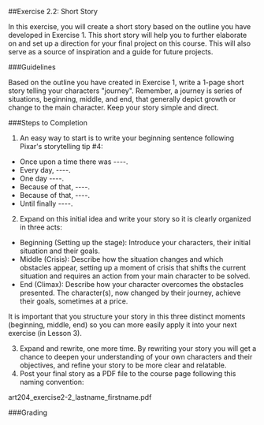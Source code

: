 ##Exercise 2.2: Short Story
 
In this exercise, you will create a short story based on the outline you have developed in Exercise 1. This short story will help you to further elaborate on and set up a direction for your final project on this course. This will also serve as a source of inspiration and a guide for future projects.
 
###Guidelines

Based on the outline you have created in Exercise 1, write a 1-page short story telling your characters "journey". Remember, a journey is series of situations, beginning, middle, and end, that generally depict growth or change to the main character. Keep your story simple and direct.

###Steps to Completion

1. An easy way to start is to write your beginning sentence following Pixar's storytelling tip #4:
 - Once upon a time there was ----.
 - Every day, ----.
 - One day ----.
 - Because of that, ----.
 - Because of that, ----.
 - Until finally ----. 
 
2. Expand on this initial idea and write your story so it is clearly organized in three acts:
 - Beginning (Setting up the stage): Introduce your characters, their initial situation and their goals. 
 - Middle (Crisis): Describe how the situation changes and which obstacles appear, setting up a moment of crisis that shifts the current situation and requires an action from your main character to be solved. 
 - End (Climax): Describe how your character overcomes the obstacles presented. The character(s), now changed by their journey, achieve their goals, sometimes at a price. 

 It is important that you structure your story in this three distinct moments (beginning, middle, end) so you can more easily apply it into your next exercise (in Lesson 3).

3. Expand and rewrite, one more time.
By rewriting your story you will get a chance to deepen your understanding of your own characters and their objectives, and refine your story to be more clear and relatable.
4. Post your final story as a PDF file to the course page following this naming convention:

 art204_exercise2-2_lastname_firstname.pdf

###Grading
